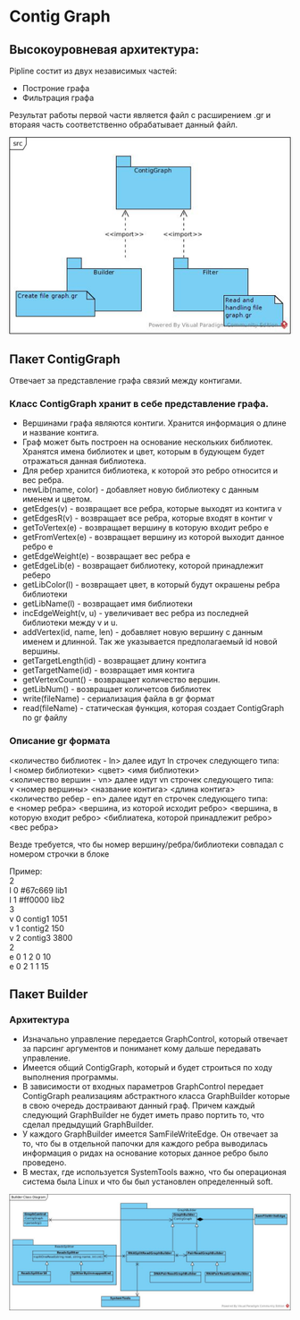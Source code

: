 # Contig Graph
## Высокоуровневая архитектура:
Pipline cостит из двух независимых частей:
* Построние графа	
* Фильтрация графа

Результат работы первой части является файл с расширением .gr и 
втораяя часть соответственно обрабатывает данный файл. 

![](./src.jpg)

## Пакет ContigGraph
Отвечает за представление графа связий между контигами.
### Класс ContigGraph хранит в себе представление графа. 
   * Вершинами графа являются контиги. Хранится информация о длине и название контига. 
   * Граф может быть построен на основание нескольких библиотек. Хранятся имена библиотек и цвет, которым в будующем будет отражаться данная библиотека. 
   * Для ребер хранится библиотека, к которой это ребро относится и вес ребра.
   * newLib(name, color) - добавляет новую библиотеку с данным именем и цветом. 
   * getEdges(v) - возвращает все ребра, которые выходят из контига v
   * getEdgesR(v) - возвращает все ребра, которые входят в контиг v
   * getToVertex(e) - возвращает вершину в которую входит ребро e
   * getFromVertex(e) - возвращает вершину из которой выходит данное ребро e
   * getEdgeWeight(e) - возвращает вес ребра e
   * getEdgeLib(e) - возвращает библиотеку, которой принадлежит реберо
   * getLibColor(l) - возвращает цвет, в который будут окрашены ребра библиотеки
   * getLibName(l) - возвращает имя библиотеки 
   * incEdgeWeight(v, u) - увеличивает вес ребра из последней библиотеки между v и u.
   * addVertex(id, name, len) - добавляет новую вершину с данным именем и длинной. Так же указывается  предполагаемый id новой вершины. 
   * getTargetLength(id) - возвращает длину контига
   * getTargetName(id) - возвращает имя контига
   * getVertexCount() - возвращает количество вершин.
   * getLibNum() - возвращает количетсов библиотек
   * write(fileName) - сериализация файла в gr формат
   * read(fileName) - статическая функция, которая создает ContigGraph по gr файлу

### Описание gr формата
<количество библиотек - ln> далее идут ln строчек следующего типа:  
l <номер библиотеки> <цвет> <имя библиотеки>  
<количество вершин - vn> далее идут vn строчек следующего типа:  
v <номер вершины> <название контига> <длина контига>  
<количество ребер - en> далее идут en строчек следующего типа:  
e <номер ребра> <вершина, из которой исходит ребро> <вершина, в которую входит ребро> <библиатека, которой принадлежит ребро> <вес ребра>  
  
Везде требуется, что бы номер вершину/ребра/библиотеки совпадал с номером строчки в блоке  

Пример:  
2  
l 0 #67c669 lib1  
l 1 #ff0000 lib2  
3  
v 0 contig1 1051  
v 1 contig2 150  
v 2 contig3 3800  
2  
e 0 1 2 0 10  
e 0 2 1 1 15  

## Пакет Builder
### Архитектура
* Изначально управление передается GraphControl, который отвечает за парсинг аргументов и пониманет кому дальше передавать управление. 
* Имеется общий ContigGraph, который и будет строиться по ходу выполнения программы. 
* В зависимости от входных параметров GraphControl передает ContigGraph реализациям абстрактного класса GraphBuilder которые в 
свою очередь достраивают данный граф. Причем каждый следующий GraphBuilder не будет иметь право портить то, что сделал 
предыдущий GraphBuilder. 
* У каждого GraphBuilder имеется SamFileWriteEdge. Он отвечает 
за то, что бы в отдельной папочки для каждого ребра выводилась 
информация о ридах на основание которых данное ребро было проведено. 
* В местах, где используется SystemTools важно, что бы операционая система была Linux и что бы был установлен определенный soft. 

![](./BuilderClassDiagram.jpg)
